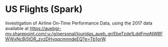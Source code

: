 # US Flights (Spark)

Investigation of Airline On-Time Performance Data, using the 2017 data available at https://auebgr-my.sharepoint.com/:u:/g/personal/louridas_aueb_gr/EbeTzde1LddFmqNWBFWWxNcBj5tDR_zvzDHvqqcmnndeEQ?e=Tb1orW.

